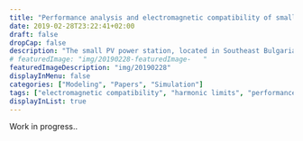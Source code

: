 ```yaml
---
title: "Performance analysis and electromagnetic compatibility of small photovoltaic power station"
date: 2019-02-28T23:22:41+02:00
draft: false
dropCap: false
description: "The small PV power station, located in Southeast Bulgaria is analysed. Performance analysis of a 30 kW solar photovoltaic power plant is done"
# featuredImage: "img/20190228-featuredImage-   "
featuredImageDescription: "img/20190228"
displayInMenu: false
categories: ["Modeling", "Papers", "Simulation"]
tags: ["electromagnetic compatibility", "harmonic limits", "performance", "power quality", "photovoltaic plant"]
displayInList: true
---
```



Work in progress..